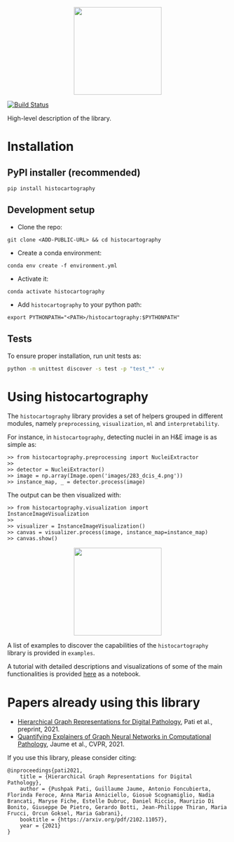 <p align="center">
  <img src="https://ibm.box.com/shared/static/568egs22ggn4gj080ys3m3dzd6fziga9.png" height="200">
</p>

[![Build Status](https://travis.ibm.com/DigitalPathologyZRL/histocartography.svg?token=8FJcyLKb64p4ANuB6hHj&branch=cleanup/stable)](https://travis.ibm.com/DigitalPathologyZRL/histocartography)

High-level description of the library. 

# Installation 

## PyPI installer (recommended)

`pip install histocartography`

## Development setup 

- Clone the repo:

```
git clone <ADD-PUBLIC-URL> && cd histocartography
```

- Create a conda environment:

```
conda env create -f environment.yml
```

- Activate it:

```
conda activate histocartography
```

- Add `histocartography` to your python path:

```
export PYTHONPATH="<PATH>/histocartography:$PYTHONPATH"
```

## Tests

To ensure proper installation, run unit tests as:

```sh 
python -m unittest discover -s test -p "test_*" -v
```

# Using histocartography 

The `histocartography` library provides a set of helpers grouped in different modules, namely `preprocessing`, `visualization`, `ml` and `interpretability`.  

For instance, in `histocartography`, detecting nuclei in an H&E image is as simple as:

```
>> from histocartography.preprocessing import NucleiExtractor
>> 
>> detector = NucleiExtractor()
>> image = np.array(Image.open('images/283_dcis_4.png'))
>> instance_map, _ = detector.process(image)
```

The output can be then visualized with:

```
>> from histocartography.visualization import InstanceImageVisualization
>> 
>> visualizer = InstanceImageVisualization()
>> canvas = visualizer.process(image, instance_map=instance_map)
>> canvas.show()
```

<p align="center">
  <img src="" height="200">
</p>

A list of examples to discover the capabilities of the `histocartography` library is provided in `examples`. 

A tutorial with detailed descriptions and visualizations of some of the main functionalities is provided [here](https://github.com/maragraziani/interpretAI_DigiPath/blob/feature/handson2%2Fpus/hands-on-session-2/hands-on-session-2.ipynb) as a notebook. 

# Papers already using this library

- [Hierarchical Graph Representations for Digital Pathology](https://arxiv.org/pdf/2102.11057.pdf]), Pati et al., preprint, 2021.
- [Quantifying Explainers of Graph Neural Networks in Computational Pathology](https://arxiv.org/pdf/2011.12646.pdf),  Jaume et al., CVPR, 2021.

If you use this library, please consider citing:

```
@inproceedings{pati2021,
    title = {Hierarchical Graph Representations for Digital Pathology},
    author = {Pushpak Pati, Guillaume Jaume, Antonio Foncubierta, Florinda Feroce, Anna Maria Anniciello, Giosuè Scognamiglio, Nadia Brancati, Maryse Fiche, Estelle Dubruc, Daniel Riccio, Maurizio Di Bonito, Giuseppe De Pietro, Gerardo Botti, Jean-Philippe Thiran, Maria Frucci, Orcun Goksel, Maria Gabrani},
    booktitle = {https://arxiv.org/pdf/2102.11057},
    year = {2021}
} 
```
